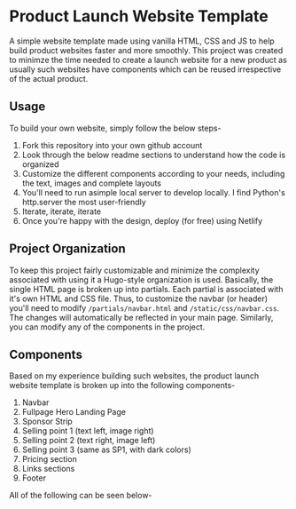 # Product Launch Website Template
A simple website template made using vanilla HTML, CSS and JS to help build product websites faster and more smoothly. This project was created to minimze the time needed to create a launch website for a new product as usually such websites have components which can be reused irrespective of the actual product. 


## Usage
To build your own website, simply follow the below steps-
1. Fork this repository into your own github account
2. Look through the below readme sections to understand how the code is organized
3. Customize the different components according to your needs, including the text, images and complete layouts
4. You'll need to run asimple local server to develop locally. I find Python's http.server the most user-friendly
5. Iterate, iterate, iterate
6. Once you're happy with the design, deploy (for free) using Netlify


## Project Organization
To keep this project fairly customizable and minimize the complexity associated with using it a Hugo-style organization is used. Basically, the single HTML page is broken up into partials. Each partial is associated with it's own HTML and CSS file. Thus, to customize the navbar (or header) you'll need to modify `/partials/navbar.html` and `/static/css/navbar.css`. The changes will automatically be reflected in your main page. Similarly, you can modify any of the components in the project. 

## Components
Based on my experience building such websites, the product launch website template is broken up into the following components-
1. Navbar
2. Fullpage Hero Landing Page
3. Sponsor Strip
4. Selling point 1 (text left, image right)
5. Selling point 2 (text right, image left)
6. Selling point 3 (same as SP1, with dark colors)
7. Pricing section
8. Links sections
9. Footer

All of the following can be seen below-

